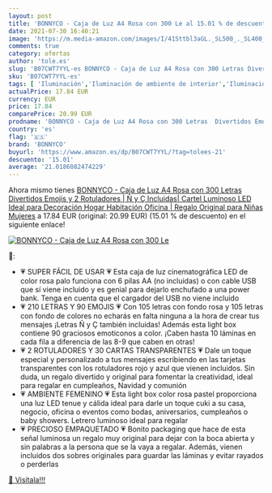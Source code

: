 ```yaml
---
layout: post
title: 'BONNYCO - Caja de Luz A4 Rosa con 300 Le al 15.01 % de descuento'
date: 2021-07-30 16:40:21
image: 'https://m.media-amazon.com/images/I/41Sttbl3aGL._SL500_._SL400_.jpg'
comments: true
category: ofertas
author: 'tole.es'
slug: 'B07CWT7YYL-es BONNYCO - Caja de Luz A4 Rosa con 300 Letras Divertidos...'
sku: 'B07CWT7YYL-es'
tags: [ 'Iluminación','Iluminación de ambiente de interior','Iluminación de interior','Iluminación decorativa y para usos específicos de interior','bonnyco','rotuladores', ]
actualPrice: 17.84 EUR
currency: EUR
price: 17.84
comparePrice: 20.99 EUR
prodname: 'BONNYCO - Caja de Luz A4 Rosa con 300 Letras  Divertidos Emojis y 2 Rotuladores | Ñ y Ç Incluidas| Cartel Luminoso LED Ideal para Decoración Hogar  Habitación  Oficina | Regalo Original para Niñas  Mujeres'
country: 'es'
flag: '🇪🇸'
brand: 'BONNYCO'
buyurl: 'https://www.amazon.es/dp/B07CWT7YYL/?tag=tolees-21'
descuento: '15.01'
average: '21.0186082474229'
---
```


Ahora mismo tienes [BONNYCO - Caja de Luz A4 Rosa con 300 Letras  Divertidos Emojis y 2 Rotuladores | Ñ y Ç Incluidas| Cartel Luminoso LED Ideal para Decoración Hogar  Habitación  Oficina | Regalo Original para Niñas  Mujeres](https://www.amazon.es/dp/B07CWT7YYL/?tag=tolees-21) a 17.84 EUR (original: 20.99 EUR) (15.01 %  de descuento) en el siguiente enlace!

[![BONNYCO - Caja de Luz A4 Rosa con 300 Le](https://m.media-amazon.com/images/I/41Sttbl3aGL._SL500_._SL400_.jpg)](https://www.amazon.es/dp/B07CWT7YYL/?tag=tolees-21)

🔎:

- 💗 SUPER FÁCIL DE USAR 💗 Esta caja de luz cinematográfica LED de color rosa palo funciona con 6 pilas AA (no incluidas) o con cable USB que sí viene incluido y es genial para dejarlo enchufado a una power bank. Tenga en cuenta que el cargador del USB no viene incluido
- 💗 210 LETRAS Y 90 EMOJIS 💗 Con 105 letras con fondo rosa y 105 letras con fondo de colores no echarás en falta ninguna a la hora de crear tus mensajes ¡Letras Ñ y Ç también incluidas! Además esta light box contiene 90 graciosos emoticonos a color. ¡Caben hasta 10 láminas en cada fila a diferencia de las 8-9 que caben en otras!
- 💗 2 ROTULADORES Y 30 CARTAS TRANSPARENTES 💗 Dale un toque especial y personalizado a tus mensajes escribiendo en las tarjetas transparentes con los rotuladores rojo y azul que vienen incluidos. Sin duda, un regalo divertido y original para fomentar la creatividad, ideal para regalar en cumpleaños, Navidad y comunión
- 💗 AMBIENTE FEMENINO 💗 Esta light box color rosa pastel proporciona una luz LED tenue y cálida ideal para darle un toque cuki a su casa, negocio, oficina o eventos como bodas, aniversarios, cumpleaños o baby showers. Letrero luminoso ideal para regalar
- 💗 PRECIOSO EMPAQUETADO 💗 Bonito packaging que hace de esta señal luminosa un regalo muy original para dejar con la boca abierta y sin palabras a la persona que se la vaya a regalar. Además, vienen incluidos dos sobres originales para guardar las láminas y evitar rayados o perderlas

[🛒 Visítala!!!](https://www.amazon.es/dp/B07CWT7YYL/?tag=tolees-21)
